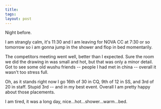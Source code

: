 ```yaml
---
title: 
tags: 
layout: post
---
```

Night before.



I am strangly calm, it's 11:30 and I am leaving for NOVA CC at 7:30 or so tomorrow so i am gonna jump in the shower and flop in bed momentarily.



The competitors meeting went well, better than I expected.  Sure the room we did the drawing in was small and hot, but that was only a minor detail. Got to see some old wushu friends -- people I had met in china -- overall it wasn't too stress full.



Oh, as it stands right now I go 16th of 30 in CQ, 9th of 12 in SS, and 3rd of 20 in staff.  Stupid 3rd -- and in my best event.  Overall I am pretty happy about those placements.



I am tired, it was a long day, nice...hot...shower...warm...bed.

